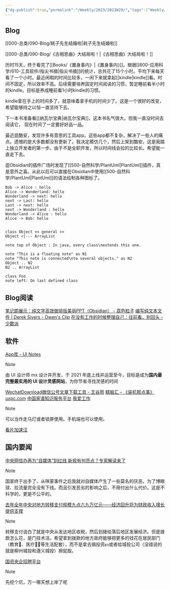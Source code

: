 ```yaml
---
{"dg-publish":true,"permalink":"/Weekly/2023/2023W29/","tags":["Weekly/2023/W29","电子走马灯","PlantUml"],"noteIcon":""}
---
```


## Blog
[[000-总类/090-Blog/耗子先生结婚啦\|耗子先生结婚啦]]

[[000-总类/090-Blog/《古相思曲》大结局啦！\|《古相思曲》大结局啦！]]

历时15天，终于看完了[[Books/《置身事内》\|《置身事内》]]。根据[[600-应用科学/610-工具软件/指尖书摘\|指尖书摘]]的统计，总共花了15个小时。平均下来每天看了一个小时。最近闲暇的时间比较多，一闲下来就拿起[[kindle\|kindle]]看。时间不固定，所以效率不高。后续需要培养固定时间阅读的习惯，暂定睡前看半小时的kindle。目标是养成睡前看1小时kindle的习惯。

kindle拿在手上的时间多了，就意味着拿手机的时间少了。这是一个很好的改变，希望能够持之以恒一直坚持下去。

下一本书准备看[[纳瓦尔宝典\|纳瓦尔宝典]]，这本书名气很大。但我一直没时间去阅读它， 现在时间了一定要好好品一品。

最近逛酷安，发现许多有意思的工具app。这些app都不复杂，解决了一些人的痛点。遗憾的是大多数都没有更新了。我决定模仿几个，然后上架到酷安。这是我踏上独立开发者的第一步。由于不是全职开发，所以时间线会拉的比较长。希望能一直走下去。


逛Obsidian的插件广场时发现了[[500-自然科学/PlantUml\|PlantUml]]插件，真是意外之喜。从此以后可以直接在Obsidian中使用[[500-自然科学/PlantUml\|PlantUml]]的语法绘制各种图标了。
```plantuml
Bob -> Alice : hello
Alice -> Wonderland: hello
Wonderland -> next: hello
next -> Last: hello
Last -> next: hello
next -> Wonderland : hello
Wonderland -> Alice : hello
Alice -> Bob: hello
```

```plantuml

class Object << general >>
Object <|--- ArrayList

note top of Object : In java, every class\nextends this one.

note "This is a floating note" as N1
note "This note is connected\nto several objects." as N2
Object .. N2
N2 .. ArrayList

class Foo
note left: On last defined class

```


## Blog阅读
[笔记即展示：纯文字高效做排版美丽PPT（Obsidian） - 荔色粒子](https://lychee.love/%E7%AC%94%E8%AE%B0%E5%8D%B3%E5%B1%95%E7%A4%BA%EF%BC%9A%E7%BA%AF%E6%96%87%E5%AD%97%E9%AB%98%E6%95%88%E5%81%9A%E6%8E%92%E7%89%88%E7%BE%8E%E4%B8%BDppt%EF%BC%88obsidian%EF%BC%89/)
[编写纯文本文件 | Derek Sivers - Owen's Clip](https://clip.owenyoung.com/2023/07/01/write-plain-text-files-derek-sivers-bian-xie-chun-wen-ben-wen-jian/)
[在没有工作的时候整理自己：往前看，别回头 - 少数派](https://sspai.com/post/80235?utm_source=wechat&utm_medium=social)


## 软件
[App库 - UI Notes](https://uinotes.com/app)
>[!note]
>由 UI 设计师 mx 设计并开发，于 2021 年底上线并运营至今，目标是成为**国内最完整最实用的 UI 设计灵感网站**，为你节省寻找灵感的时间

[WechatDownload微信公号文章下载工具 - 王谷雨](https://www.javaedit.com/archives/186)
[精脑汇 – 《装机那点事》 uxpc.com](https://www.uxpc.com/)
[中国家谱知识服务平台](https://jiapu.library.sh.cn/#/)
[我爱工作](https://ilove.works/)
>[!note]
>可以当作走马灯或者锁屏使用。手机端也可以使用。

[看片加速汪](https://kpjs.one/)


## 国内要闻

[中央网信办再为“自媒体”划红线 新规有何亮点？专家解读来了](https://china.huanqiu.com/article/4Dfceg6oS3Y)
>[!note]
>国家终于出手了，从咪蒙事件之后我就对自媒体产生了一些莫名的厌恶。为了博眼球、拉流量完全没有下线。而且引发恶劣的影响之后，不用付出什么代价。这是不科学的，更是不公平的。

[去年全年中央对地方转移支付规模九点六九万亿元——经济回升将为财政收入增长提供支撑](https://china.huanqiu.com/article/4DfSeen44sN)
>[!note]
>转移支付说白了就是中央从发达地区收税，然后划拨给落后地区发展经济。但是拨款怎么花，是门技术活。希望拿到拨款的地方政府能够把更多的钱花在居民部门（教育🏫、医疗👨‍⚕️等生活配套），而不是拿去搞投资💵或者给城投公司（没错说的就是柳州城投和遵义城投）擦屁股。


[国资央企招聘平台](https://cujiuye.iguopin.com/)
>[!note]
>先挖个坑，万一哪天想上岸了呢